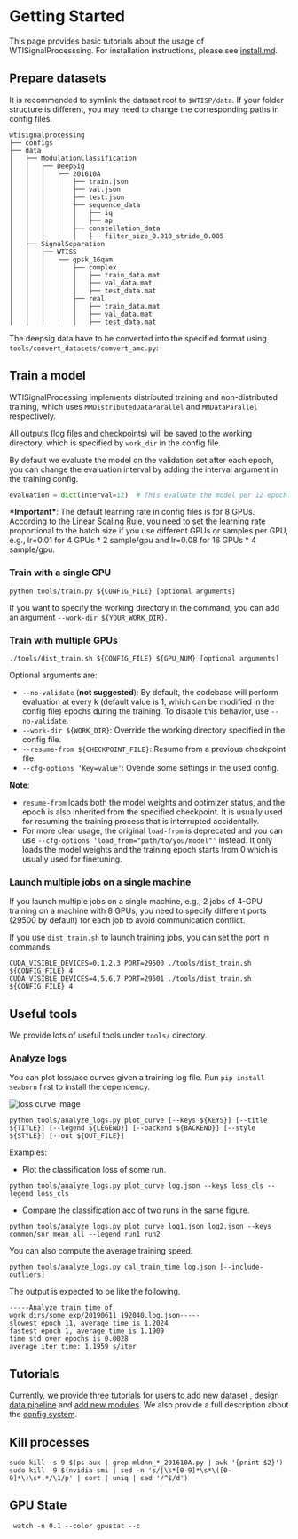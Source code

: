 # Getting Started

This page provides basic tutorials about the usage of WTISignalProcesssing. For installation instructions, please
see [install.md](install.md).

## Prepare datasets

It is recommended to symlink the dataset root to `$WTISP/data`. If your folder structure is different, you may need to
change the corresponding paths in config files.

```
wtisignalprocessing
├── configs
├── data
│   ├── ModulationClassification
│   │   ├── DeepSig
│   │   │   ├── 201610A
│   │   │   │   ├── train.json
│   │   │   │   ├── val.json
│   │   │   │   ├── test.json
│   │   │   │   ├── sequence_data
│   │   │   │   │   ├── iq
│   │   │   │   │   ├── ap
│   │   │   │   ├── constellation_data
│   │   │   │   │   ├── filter_size_0.010_stride_0.005
│   ├── SignalSeparation
│   │   ├── WTISS
│   │   │   ├── qpsk_16qam
│   │   │   │   ├── complex
│   │   │   │   │   ├── train_data.mat
│   │   │   │   │   ├── val_data.mat
│   │   │   │   │   ├── test_data.mat
│   │   │   │   ├── real
│   │   │   │   │   ├── train_data.mat
│   │   │   │   │   ├── val_data.mat
│   │   │   │   │   ├── test_data.mat

```

The deepsig data have to be converted into the specified format using `tools/convert_datasets/comvert_amc.py`:

## Train a model

WTISignalProcessing implements distributed training and non-distributed training, which uses `MMDistributedDataParallel`
and `MMDataParallel` respectively.

All outputs (log files and checkpoints) will be saved to the working directory, which is specified by `work_dir` in the
config file.

By default we evaluate the model on the validation set after each epoch, you can change the evaluation interval by
adding the interval argument in the training config.

```python
evaluation = dict(interval=12)  # This evaluate the model per 12 epoch.
```

**\*Important\***: The default learning rate in config files is for 8 GPUs. According to
the [Linear Scaling Rule](https://arxiv.org/abs/1706.02677), you need to set the learning rate proportional to the batch
size if you use different GPUs or samples per GPU, e.g., lr=0.01 for 4 GPUs * 2 sample/gpu and lr=0.08 for 16 GPUs * 4
sample/gpu.

### Train with a single GPU

```shell
python tools/train.py ${CONFIG_FILE} [optional arguments]
```

If you want to specify the working directory in the command, you can add an argument `--work-dir ${YOUR_WORK_DIR}`.

### Train with multiple GPUs

```shell
./tools/dist_train.sh ${CONFIG_FILE} ${GPU_NUM} [optional arguments]
```

Optional arguments are:

- `--no-validate` (**not suggested**): By default, the codebase will perform evaluation at every k (default value is 1,
  which can be modified in the config file) epochs during the training. To disable this behavior, use `--no-validate`.
- `--work-dir ${WORK_DIR}`: Override the working directory specified in the config file.
- `--resume-from ${CHECKPOINT_FILE}`: Resume from a previous checkpoint file.
- `--cfg-options 'Key=value'`: Overide some settings in the used config.

**Note**:

- `resume-from` loads both the model weights and optimizer status, and the epoch is also inherited from the specified
  checkpoint. It is usually used for resuming the training process that is interrupted accidentally.
- For more clear usage, the original `load-from` is deprecated and you can
  use `--cfg-options 'load_from="path/to/you/model"'` instead. It only loads the model weights and the training epoch
  starts from 0 which is usually used for finetuning.

### Launch multiple jobs on a single machine

If you launch multiple jobs on a single machine, e.g., 2 jobs of 4-GPU training on a machine with 8 GPUs, you need to
specify different ports (29500 by default) for each job to avoid communication conflict.

If you use `dist_train.sh` to launch training jobs, you can set the port in commands.

```shell
CUDA_VISIBLE_DEVICES=0,1,2,3 PORT=29500 ./tools/dist_train.sh ${CONFIG_FILE} 4
CUDA_VISIBLE_DEVICES=4,5,6,7 PORT=29501 ./tools/dist_train.sh ${CONFIG_FILE} 4
```

## Useful tools

We provide lots of useful tools under `tools/` directory.

### Analyze logs

You can plot loss/acc curves given a training log file. Run `pip install seaborn` first to install the dependency.

![loss curve image](../resources/cnn2.png)

```shell
python tools/analyze_logs.py plot_curve [--keys ${KEYS}] [--title ${TITLE}] [--legend ${LEGEND}] [--backend ${BACKEND}] [--style ${STYLE}] [--out ${OUT_FILE}]
```

Examples:

- Plot the classification loss of some run.

```shell
python tools/analyze_logs.py plot_curve log.json --keys loss_cls --legend loss_cls
```

- Compare the classification acc of two runs in the same figure.

```shell
python tools/analyze_logs.py plot_curve log1.json log2.json --keys common/snr_mean_all --legend run1 run2
```

You can also compute the average training speed.

```shell
python tools/analyze_logs.py cal_train_time log.json [--include-outliers]
```

The output is expected to be like the following.

```
-----Analyze train time of work_dirs/some_exp/20190611_192040.log.json-----
slowest epoch 11, average time is 1.2024
fastest epoch 1, average time is 1.1909
time std over epochs is 0.0028
average iter time: 1.1959 s/iter

```

## Tutorials

Currently, we provide three tutorials for users to [add new dataset](tutorials/new_dataset.md)
, [design data pipeline](tutorials/data_pipeline.md) and [add new modules](tutorials/new_modules.md). We also provide a
full description about the [config system](config.md).

## Kill processes

```shell
sudo kill -s 9 $(ps aux | grep mldnn_*_201610A.py | awk '{print $2}')
sudo kill -9 $(nvidia-smi | sed -n 's/|\s*[0-9]*\s*\([0-9]*\)\s*.*/\1/p' | sort | uniq | sed '/^$/d')
```

## GPU State

```shell
 watch -n 0.1 --color gpustat --c
```